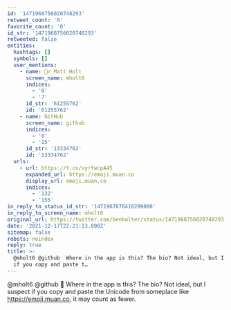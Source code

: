 ```yaml
---
id: '1471968756020748293'
retweet_count: '0'
favorite_count: '0'
id_str: '1471968756020748293'
retweeted: false
entities:
  hashtags: []
  symbols: []
  user_mentions:
    - name: 🧗‍♂️ Matt Holt
      screen_name: mholt6
      indices:
        - '0'
        - '7'
      id_str: '61255762'
      id: '61255762'
    - name: GitHub
      screen_name: github
      indices:
        - '8'
        - '15'
      id_str: '13334762'
      id: '13334762'
  urls:
    - url: https://t.co/xyrtwcpA45
      expanded_url: https://emoji.muan.co
      display_url: emoji.muan.co
      indices:
        - '132'
        - '155'
in_reply_to_status_id_str: '1471967876416299008'
in_reply_to_screen_name: mholt6
original_url: https://twitter.com/benbalter/status/1471968756020748293
date: '2021-12-17T22:21:13.000Z'
sitemap: false
robots: noindex
reply: true
title: >-
  @mholt6 @github  Where in the app is this? The bio? Not ideal, but I suspect
  if you copy and paste t…
---
```


@mholt6 @github 🤔 Where in the app is this? The bio? Not ideal, but I suspect if you copy and paste the Unicode from someplace like https://emoji.muan.co, it may count as fewer.